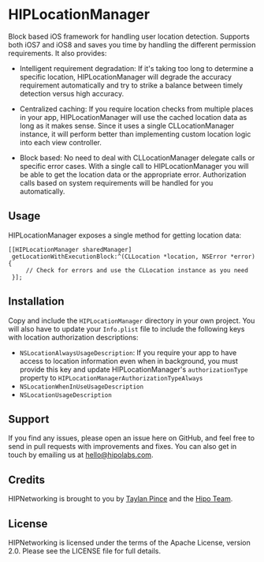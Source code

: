 HIPLocationManager
==================

Block based iOS framework for handling user location detection. Supports both iOS7 and iOS8 and saves you time by handling the different permission requirements. It also provides:

* Intelligent requirement degradation: If it's taking too long to determine a specific location, HIPLocationManager will degrade the accuracy requirement automatically and try to strike a balance between timely detection versus high accuracy.

* Centralized caching: If you require location checks from multiple places in your app, HIPLocationManager will use the cached location data as long as it makes sense. Since it uses a single CLLocationManager instance, it will perform better than implementing custom location logic into each view controller.

* Block based: No need to deal with CLLocationManager delegate calls or specific error cases. With a single call to HIPLocationManager you will be able to get the location data or the appropriate error. Authorization calls based on system requirements will be handled for you automatically.


Usage
-----

HIPLocationManager exposes a single method for getting location data:

    [[HIPLocationManager sharedManager]
     getLocationWithExecutionBlock:^(CLLocation *location, NSError *error) {
         // Check for errors and use the CLLocation instance as you need
     }];


Installation
------------

Copy and include the `HIPLocationManager` directory in your own project. You will also have to update your `Info.plist` file to include the following keys with location authorization descriptions:

* `NSLocationAlwaysUsageDescription`: If you require your app to have access to location information even when in background, you must provide this key and update HIPLocationManager's `authorizationType` property to `HIPLocationManagerAuthorizationTypeAlways`
* `NSLocationWhenInUseUsageDescription`
* `NSLocationUsageDescription`


Support
-------

If you find any issues, please open an issue here on GitHub, and feel free to send in pull requests with improvements and fixes. You can also get in touch
by emailing us at hello@hipolabs.com.


Credits
-------

HIPNetworking is brought to you by 
[Taylan Pince](http://taylanpince.com) and the [Hipo Team](http://hipolabs.com).


License
-------

HIPNetworking is licensed under the terms of the Apache License, version 2.0. Please see the LICENSE file for full details.
